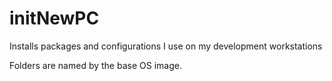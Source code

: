 # initNewPC

Installs packages and configurations I use on my development
workstations

Folders are named by the base OS image.

